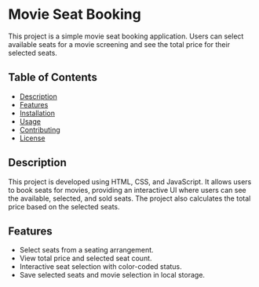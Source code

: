 # Movie Seat Booking

This project is a simple movie seat booking application. Users can select available seats for a movie screening and see the total price for their selected seats.

## Table of Contents

- [Description](#description)
- [Features](#features)
- [Installation](#installation)
- [Usage](#usage)
- [Contributing](#contributing)
- [License](#license)

## Description

This project is developed using HTML, CSS, and JavaScript. It allows users to book seats for movies, providing an interactive UI where users can see the available, selected, and sold seats. The project also calculates the total price based on the selected seats.

## Features

- Select seats from a seating arrangement.
- View total price and selected seat count.
- Interactive seat selection with color-coded status.
- Save selected seats and movie selection in local storage.
